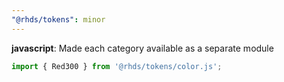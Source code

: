 ```yaml
---
"@rhds/tokens": minor
---
```

**javascript**: Made each category available as a separate module

```js
import { Red300 } from '@rhds/tokens/color.js';
```
